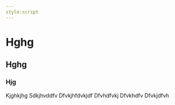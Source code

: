```yaml
---
style:script
---
```


# Hghg
## Hghg
### Hjg

Kjghkjhg
Sdkjhvddfv
Dfvkjhfdvkjdf
 Dfvhdfvkj 
 Dfvkhdfv 
 Dfvkjdfvh 
